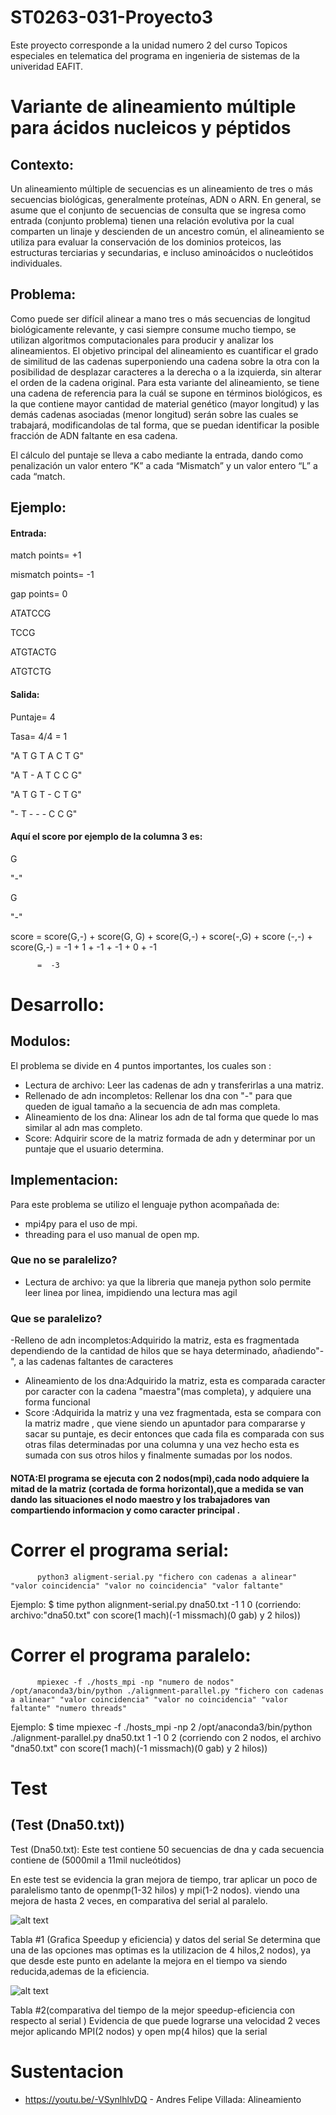 # ST0263-031-Proyecto3
Este proyecto corresponde a la unidad numero 2 del curso Topicos especiales en telematica del programa en ingenieria de sistemas de la univeridad EAFIT.

# Variante de alineamiento múltiple para ácidos nucleicos y péptidos

## Contexto:
Un alineamiento múltiple de secuencias  es un alineamiento de tres o más secuencias biológicas, generalmente proteínas, ADN o ARN. En general, se asume que el conjunto de secuencias de consulta que se ingresa como entrada (conjunto problema) tienen una relación evolutiva por la cual comparten un linaje y descienden de un ancestro común, el alineamiento se utiliza para evaluar la conservación de los dominios proteicos, las estructuras terciarias y secundarias, e incluso aminoácidos o nucleótidos individuales.

## Problema:
Como puede ser difícil alinear a mano tres o más secuencias de longitud biológicamente relevante, y casi siempre consume mucho tiempo, se utilizan algoritmos computacionales para producir y analizar los alineamientos. El objetivo principal del alineamiento es cuantificar el grado de similitud de las cadenas superponiendo una cadena sobre la otra con la posibilidad de desplazar caracteres a la derecha o a la izquierda, sin alterar el orden de la cadena original. Para esta variante del alineamiento, se tiene una cadena de referencia para la cuál se supone en términos biológicos, es la que contiene mayor cantidad de material genético (mayor longitud) y las demás cadenas asociadas (menor longitud) serán sobre las cuales se trabajará, modificandolas de tal forma, que se puedan identificar la posible fracción de ADN faltante en esa cadena.

El cálculo del puntaje se lleva a cabo mediante la entrada, dando como penalización un valor entero “K” a cada “Mismatch” y un valor entero “L” a cada “match.

## Ejemplo:

#### Entrada:

match points= +1

mismatch points= -1

gap points= 0

ATATCCG

TCCG

ATGTACTG

ATGTCTG

#### Salida:

Puntaje= 4

Tasa= 4/4 = 1

"A T G T A C T G"

"A T -  A T C C G"

"A T G T -  C T G"

"- T - - -  C C G"

#### Aquí el score por ejemplo de la columna 3 es:
G

"-"

G

"-"

score = score(G,-) + score(G, G) + score(G,-) + score(-,G) + score (-,-) + score(G,-)
          =        -1        +         1         +       -1        +        -1        +        0       +       -1

          =  -3
# Desarrollo:

## Modulos:
El problema se divide en 4 puntos importantes, los cuales son :
- Lectura de archivo: Leer las cadenas de adn y transferirlas a una matriz.
- Rellenado de adn incompletos: Rellenar los dna con "-" para que queden de igual tamaño a la secuencia de adn mas completa.
- Alineamiento de los dna: Alinear los adn de tal forma que quede lo mas similar al adn mas completo.
- Score: Adquirir score de la matriz formada de adn y determinar por un puntaje que el usuario determina.

## Implementacion:
Para este problema se utilizo el lenguaje python acompañada de:
- mpi4py para el uso de mpi.
- threading para el uso manual de open mp.

### Que no se paralelizo?
- Lectura de archivo: ya que la libreria que maneja python solo permite leer linea por linea, impidiendo una lectura mas agil

### Que se paralelizo?
-Relleno de adn incompletos:Adquirido la matriz, esta es fragmentada dependiendo de la cantidad de hilos que se haya determinado, añadiendo"-", a las cadenas faltantes de caracteres
- Alineamiento de los dna:Adquirido la matriz, esta es comparada caracter por caracter con la cadena "maestra"(mas completa), y adquiere una forma funcional
- Score :Adquirida la matriz y una vez fragmentada, esta se compara con la matriz madre , que viene siendo un apuntador para compararse y sacar su puntaje, es decir entonces que cada fila es comparada con sus otras filas determinadas por una columna y una vez hecho esta es sumada con sus otros hilos y finalmente sumadas por los nodos.
#### NOTA:El programa se ejecuta con 2 nodos(mpi),cada nodo adquiere la mitad de la matriz (cortada de forma horizontal),que a medida se van dando las situaciones el nodo maestro y los trabajadores van compartiendo informacion y como caracter principal .

# Correr el programa serial:
          python3 aligment-serial.py "fichero con cadenas a alinear" "valor coincidencia" "valor no coincidencia" "valor faltante"

Ejemplo: 
          $ time python alignment-serial.py dna50.txt -1 1 0
(corriendo: archivo:"dna50.txt" con score(1 mach)(-1 missmach)(0 gab) y 2 hilos))

# Correr el programa paralelo:
          mpiexec -f ./hosts_mpi -np "numero de nodos" /opt/anaconda3/bin/python ./alignment-parallel.py "fichero con cadenas a alinear" "valor coincidencia" "valor no coincidencia" "valor faltante" "numero threads"

Ejemplo:
          $ time mpiexec -f ./hosts_mpi -np 2 /opt/anaconda3/bin/python ./alignment-parallel.py dna50.txt 1 -1 0 2 
(corriendo con 2 nodos, el archivo "dna50.txt" con score(1 mach)(-1 missmach)(0 gab) y 2 hilos))

# Test
## (Test (Dna50.txt))

Test (Dna50.txt): Este test contiene 50 secuencias de dna y cada secuencia contiene de (5000mil a 11mil nucleótidos)

En este test se evidencia la gran mejora de tiempo, trar aplicar un poco de paralelismo tanto de openmp(1-32 hilos) y mpi(1-2 nodos).
viendo una mejora de hasta 2 veces, en comparativa del serial al paralelo.

![alt text](https://i.ibb.co/3Nf8mBL/Untitled.png)

Tabla #1 (Grafica Speedup y eficiencia) y datos del serial
Se determina que una de las opciones mas optimas es la utilizacion de 4 hilos,2 nodos), ya que desde este punto en adelante la mejora en el tiempo va siendo reducida,ademas de la eficiencia.

![alt text](https://i.ibb.co/kGWV6kS/Capture.png)

Tabla #2(comparativa del tiempo de la mejor speedup-eficiencia con respecto al serial )
Evidencia de que puede lograrse una velocidad 2 veces mejor aplicando MPI(2 nodos) y open mp(4 hilos) que la serial

# Sustentacion

- https://youtu.be/-VSynlhlvDQ - Andres Felipe Villada: Alineamiento

